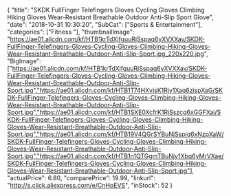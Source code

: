 {
	"title": "SKDK FullFinger Telefingers Gloves Cycling Gloves Climbing Hiking Gloves Wear-Resistant Breathable Outdoor Anti-Slip Sport Glove",
	"date": "2018-10-31 10:30:20",
	"SubCat": ["Sports & Entertainment"],
	"categories": ["Fitness "],
	"thumbnailImage": "https://ae01.alicdn.com/kf/HTB1krTdXjfguuRjSspaq6yXVXXav/SKDK-FullFinger-Telefingers-Gloves-Cycling-Gloves-Climbing-Hiking-Gloves-Wear-Resistant-Breathable-Outdoor-Anti-Slip-Sport.jpg_220x220.jpg",
	"BigImage": ["https://ae01.alicdn.com/kf/HTB1krTdXjfguuRjSspaq6yXVXXav/SKDK-FullFinger-Telefingers-Gloves-Cycling-Gloves-Climbing-Hiking-Gloves-Wear-Resistant-Breathable-Outdoor-Anti-Slip-Sport.jpg","https://ae01.alicdn.com/kf/HTB1T74HXvjsK1Rjy1Xaq6zispXaG/SKDK-FullFinger-Telefingers-Gloves-Cycling-Gloves-Climbing-Hiking-Gloves-Wear-Resistant-Breathable-Outdoor-Anti-Slip-Sport.jpg","https://ae01.alicdn.com/kf/HTB1SXE0XcfrK1RjSszcq6xGGFXai/SKDK-FullFinger-Telefingers-Gloves-Cycling-Gloves-Climbing-Hiking-Gloves-Wear-Resistant-Breathable-Outdoor-Anti-Slip-Sport.jpg","https://ae01.alicdn.com/kf/HTB19V4QGrSYBuNjSspiq6xNzpXaW/SKDK-FullFinger-Telefingers-Gloves-Cycling-Gloves-Climbing-Hiking-Gloves-Wear-Resistant-Breathable-Outdoor-Anti-Slip-Sport.jpg","https://ae01.alicdn.com/kf/HTB1n1QTGgmTBuNjy1Xbq6yMrVXae/SKDK-FullFinger-Telefingers-Gloves-Cycling-Gloves-Climbing-Hiking-Gloves-Wear-Resistant-Breathable-Outdoor-Anti-Slip-Sport.jpg"],
	"actualPrice": 6.80,
	"comparePrice": 19.99,
	"linkurl": "http://s.click.aliexpress.com/e/CnHoEVS",
	"inStock": 52
}
